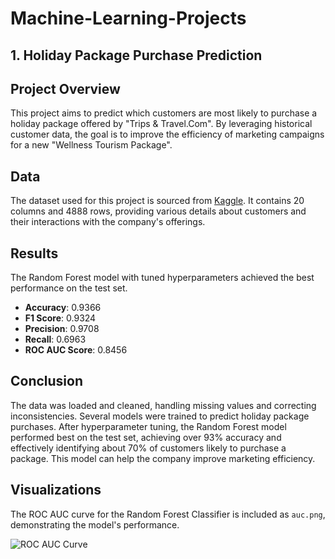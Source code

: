 # Machine-Learning-Projects
## 1. Holiday Package Purchase Prediction

## Project Overview

This project aims to predict which customers are most likely to purchase a holiday package offered by "Trips & Travel.Com". By leveraging historical customer data, the goal is to improve the efficiency of marketing campaigns for a new "Wellness Tourism Package".

## Data

The dataset used for this project is sourced from [Kaggle](https://www.kaggle.com/datasets/susant4learning/holiday-package-purchase-prediction). It contains 20 columns and 4888 rows, providing various details about customers and their interactions with the company's offerings.

## Results

The Random Forest model with tuned hyperparameters achieved the best performance on the test set.

*   **Accuracy**: 0.9366
*   **F1 Score**: 0.9324
*   **Precision**: 0.9708
*   **Recall**: 0.6963
*   **ROC AUC Score**: 0.8456

## Conclusion

The data was loaded and cleaned, handling missing values and correcting inconsistencies. Several models were trained to predict holiday package purchases. After hyperparameter tuning, the Random Forest model performed best on the test set, achieving over 93% accuracy and effectively identifying about 70% of customers likely to purchase a package. This model can help the company improve marketing efficiency.

## Visualizations

The ROC AUC curve for the Random Forest Classifier is included as `auc.png`, demonstrating the model's performance.

![ROC AUC Curve](auc.png)



